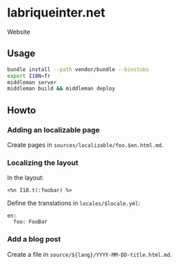 # labriqueinter.net

Website

## Usage

~~~sh
bundle install --path vendor/bundle --binstubs
export I18N=fr
middleman server
middleman build && middleman deploy
~~~

## Howto

### Adding an localizable page

Create pages in `sources/localizable/foo.$en.html.md`.

### Localizing the layout

In the layout:

~~~erb
<%n I18.t(:foobar) %>
~~~

Define the translations in `locales/$locale.yml`:

~~~
en:
  foo: FooBar
~~~

### Add a blog post

Create a file in `source/${lang}/YYYY-MM-DD-title.html.md`.
